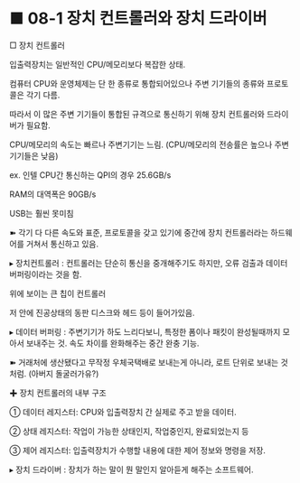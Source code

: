 # ■ 08-1 장치 컨트롤러와 장치 드라이버

□ 장치 컨트롤러

입출력장치는 일반적인 CPU/메모리보다 복잡한 상태.

  

컴퓨터 CPU와 운영체제는 단 한 종류로 통합되어있으나 주변 기기들의 종류와 프로토콜은 각기 다름.

따라서 이 많은 주변 기기들이 통합된 규격으로 통신하기 위해 장치 컨트롤러와 드라이버가 필요함.

CPU/메모리의 속도는 빠르나 주변기기는 느림. (CPU/메모리의 전송률은 높으나 주변 기기들은 낮음)

ex. 인텔 CPU간 통신하는 QPI의 경우 25.6GB/s

RAM의 대역폭은 90GB/s

USB는 훨씬 못미침  

➽ 각기 다 다른 속도와 표준, 프로토콜을 갖고 있기에 중간에 장치 컨트롤러라는 하드웨어를 거쳐서 통신하고 있음.

▸ 장치컨트롤러 : 컨트롤러는 단순히 통신을 중개해주기도 하지만, 오류 검출과 데이터 버퍼링이라는 것을 함.

위에 보이는 큰 칩이 컨트롤러

저 안에 진공상태의 동판 디스크와 헤드 등이 들어가있음.
  

▸ 데이터 버퍼링 : 주변기기가 하도 느리다보니, 특정한 폼이나 패킷이 완성될때까지 모아서 보내주는 것. 속도 차이를 완화해주는 중간 완충 기능.

➽ 거래처에 생산됐다고 무작정 우체국택배로 보내는게 아니라, 로트 단위로 보내는 것처럼. (아버지 돌굴러가유?)

  
  

✚ 장치 컨트롤러의 내부 구조

① 데이터 레지스터: CPU와 입출력장치 간 실제로 주고 받을 데이터.

② 상태 레지스터: 작업이 가능한 상태인지, 작업중인지, 완료되었는지 등

③ 제어 레지스터: 입출력장치가 수행할 내용에 대한 제어 정보와 명령을 저장.

  

▸ 장치 드라이버 : 장치가 하는 말이 뭔 말인지 알아듣게 해주는 소프트웨어.
